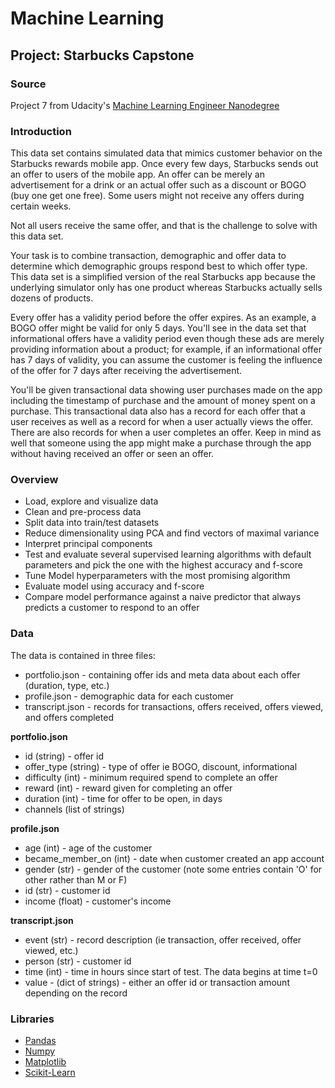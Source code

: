 # Machine Learning

## Project: Starbucks Capstone

### Source 

Project 7 from Udacity's [Machine Learning Engineer Nanodegree](https://www.udacity.com/course/machine-learning-engineer-nanodegree--nd009t)

### Introduction 

This data set contains simulated data that mimics customer behavior on the Starbucks rewards mobile app. 
Once every few days, Starbucks sends out an offer to users of the mobile app. An offer can be merely an advertisement 
for a drink or an actual offer such as a discount or BOGO (buy one get one free). Some users might not receive any offers 
during certain weeks.

Not all users receive the same offer, and that is the challenge to solve with this data set.

Your task is to combine transaction, demographic and offer data to determine which demographic groups respond best to 
which offer type. This data set is a simplified version of the real Starbucks app because the underlying simulator only 
has one product whereas Starbucks actually sells dozens of products.

Every offer has a validity period before the offer expires. As an example, a BOGO offer might be valid for only 5 days. 
You'll see in the data set that informational offers have a validity period even though these ads are merely providing 
information about a product; for example, if an informational offer has 7 days of validity, you can assume the customer 
is feeling the influence of the offer for 7 days after receiving the advertisement.

You'll be given transactional data showing user purchases made on the app including the timestamp of purchase and the 
amount of money spent on a purchase. This transactional data also has a record for each offer that a user receives as 
well as a record for when a user actually views the offer. There are also records for when a user completes an offer.
Keep in mind as well that someone using the app might make a purchase through the app without having received an offer 
or seen an offer.

### Overview

- Load, explore and visualize data
- Clean and pre-process data
- Split data into train/test datasets
- Reduce dimensionality using PCA and find vectors of maximal variance
- Interpret principal components
- Test and evaluate several supervised learning algorithms with default parameters and pick the one with the highest accuracy and f-score
- Tune Model hyperparameters with the most promising algorithm
- Evaluate model using accuracy and f-score
- Compare model performance against a naive predictor that always predicts a customer to respond to an offer

### Data

The data is contained in three files:
- portfolio.json - containing offer ids and meta data about each offer (duration, type, etc.)
- profile.json - demographic data for each customer
- transcript.json - records for transactions, offers received, offers viewed, and offers completed

**portfolio.json**
- id (string) - offer id
- offer_type (string) - type of offer ie BOGO, discount, informational
- difficulty (int) - minimum required spend to complete an offer
- reward (int) - reward given for completing an offer
- duration (int) - time for offer to be open, in days
- channels (list of strings)

**profile.json**
- age (int) - age of the customer
- became_member_on (int) - date when customer created an app account
- gender (str) - gender of the customer (note some entries contain 'O' for other rather than M or F)
- id (str) - customer id
- income (float) - customer's income

**transcript.json**
- event (str) - record description (ie transaction, offer received, offer viewed, etc.)
- person (str) - customer id
- time (int) - time in hours since start of test. The data begins at time t=0
- value - (dict of strings) - either an offer id or transaction amount depending on the record

### Libraries

- [Pandas](https://pandas.pydata.org)
- [Numpy](https://numpy.org)
- [Matplotlib](https://matplotlib.org)
- [Scikit-Learn](https://scikit-learn.org/stable/)
